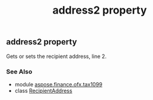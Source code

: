 ﻿---
title: address2 property
second_title: Aspose.Finance for Python via .NET API References
description: 
type: docs
weight: 40
url: /python-net/aspose.finance.ofx.tax1099/recipientaddress/address2/
is_root: false
---

## address2 property


Gets or sets the recipient address, line 2.

### See Also
* module [aspose.finance.ofx.tax1099](../../)
* class [RecipientAddress](/finance/python-net/aspose.finance.ofx.tax1099/recipientaddress)
